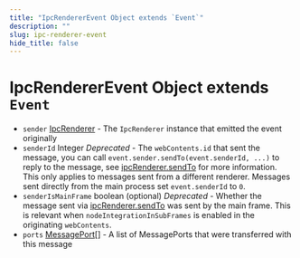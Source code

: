 ```yaml
---
title: "IpcRendererEvent Object extends `Event`"
description: ""
slug: ipc-renderer-event
hide_title: false
---
```


# IpcRendererEvent Object extends `Event`

* `sender` [IpcRenderer](latest/api/ipc-renderer.md) - The `IpcRenderer` instance that emitted the event originally
* `senderId` Integer _Deprecated_ - The `webContents.id` that sent the message, you can call `event.sender.sendTo(event.senderId, ...)` to reply to the message, see [ipcRenderer.sendTo][ipc-renderer-sendto] for more information. This only applies to messages sent from a different renderer. Messages sent directly from the main process set `event.senderId` to `0`.
* `senderIsMainFrame` boolean (optional) _Deprecated_ - Whether the message sent via [ipcRenderer.sendTo][ipc-renderer-sendto] was sent by the main frame. This is relevant when `nodeIntegrationInSubFrames` is enabled in the originating `webContents`.
* `ports` [MessagePort][][] - A list of MessagePorts that were transferred with this message

[ipc-renderer-sendto]: latest/api/ipc-renderer.md#ipcrenderersendtowebcontentsid-channel-args-deprecated
[MessagePort]: https://developer.mozilla.org/en-US/docs/Web/API/MessagePort
